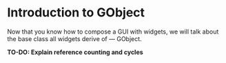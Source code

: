 # Introduction to GObject

Now that you know how to compose a GUI with widgets, we will talk about the base class all widgets derive of — GObject.


**TO-DO: Explain reference counting and cycles**
